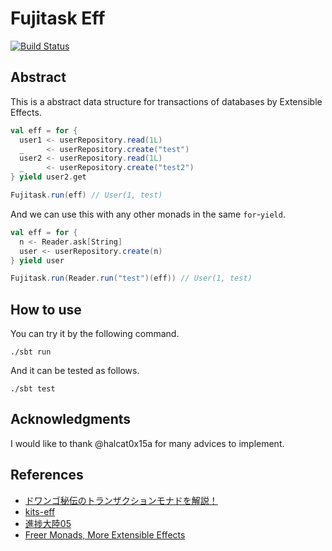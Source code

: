 Fujitask Eff
========================

[![Build Status](https://travis-ci.org/y-yu/fujitask-eff.svg?branch=master)](https://travis-ci.org/y-yu/fujitask-eff)

## Abstract

This is a abstract data structure for transactions of databases by Extensible Effects. 

```scala
val eff = for {
  user1 <- userRepository.read(1L)
  _     <- userRepository.create("test")
  user2 <- userRepository.read(1L)
  _     <- userRepository.create("test2")
} yield user2.get

Fujitask.run(eff) // User(1, test)
```

And we can use this with any other monads in the same `for`-`yield`.

```scala
val eff = for {
  n <- Reader.ask[String]
  user <- userRepository.create(n)
} yield user

Fujitask.run(Reader.run("test")(eff)) // User(1, test)
``` 

## How to use

You can try it by the following command.

```console
./sbt run
```

And it can be tested as follows.


```console
./sbt test
```

## Acknowledgments

I would like to thank @halcat0x15a for many advices to implement.

## References

- [ドワンゴ秘伝のトランザクションモナドを解説！](https://qiita.com/pab_tech/items/86e4c31d052c678f6fa6)
- [kits-eff](https://github.com/halcat0x15a/kits-eff)
- [進捗大陸05](https://booth.pm/ja/items/1309694)
- [Freer Monads, More Extensible Effects](http://okmij.org/ftp/Haskell/extensible/more.pdf)